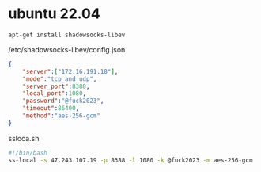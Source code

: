 # ubuntu 22.04
```
apt-get install shadowsocks-libev
```

/etc/shadowsocks-libev/config.json
```json
{
    "server":["172.16.191.18"],
    "mode":"tcp_and_udp",
    "server_port":8388,
    "local_port":1080,
    "password":"@fuck2023",
    "timeout":86400,
    "method":"aes-256-gcm"
}
```

ssloca.sh
```bash
#!/bin/bash
ss-local -s 47.243.107.19 -p 8388 -l 1080 -k @fuck2023 -m aes-256-gcm
```
